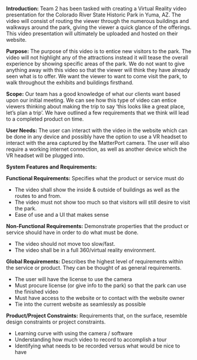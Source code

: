 **Introduction:**
  Team 2 has been tasked with creating a Virtual Reality video presentation for the Colorado River State Historic Park in Yuma, AZ. The video will consist of routing the viewer through the numerous buildings and walkways around the park, giving the viewer a quick glance of the offerings. This video presentation will ultimately be uploaded and hosted on their website. 

**Purpose:**
  The purpose of this video is to entice new visitors to the park. The video will not highlight any of the attractions instead it will tease the overall experience by showing specific areas of the park. We do not want to give anything away with this video so that the viewer will think they have already seen what is to offer. We want the viewer to want to come visit the park, to walk throughout the exhibits and buildings firsthand.

**Scope:**
  Our team has a good knowledge of what our clients want based upon our initial meeting. We can see how this type of video can entice viewers thinking about making the trip to say ‘this looks like a great place, let’s plan a trip’. We have outlined a few requirements that we think will lead to a completed product on time.

**User Needs:**
	The user can interact with the video in the website which can be done in any device and possibly have the option to use a VR headset to interact with the area captured by the MatterPort camera. The user will also require a working internet connection, as well as another device which the VR headset will be plugged into. 


**System Features and Requirements:**

**Functional Requirements:** Specifies what the product or service must do

+ The video shall show the inside & outside of buildings as well as the routes to and from.
+ The video must not show too much so that visitors will still desire to visit the park.
+ Ease of use and a UI that makes sense

**Non-Functional Requirements:** Demonstrate properties that the product or service should have in order to do what must be done.

+ The video should not move too slow/fast.
+ The video shall be in a full 360/virtual reality environment.


**Global Requirements:** Describes the highest level of requirements within the service or product. They can be thought of as general requirements.

+ The user will have the license to use the camera
+ Must procure license (or give info to the park) so that the park can use the finished video
+ Must have access to the website or to contact with the website owner
+ Tie into the current website as seamlessly as possible

**Product/Project Constraints:** Requirements that, on the surface, resemble design constraints or project constraints.

+ Learning curve with using the camera / software
+ Understanding how much video to record to accomplish a tour
+ Identifying what needs to be recorded versus what would be nice to have
